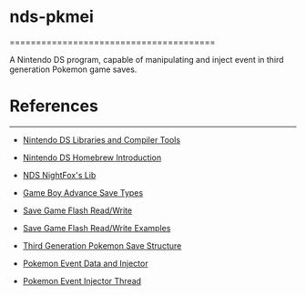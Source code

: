# nds-pkmei
=======================================

A Nintendo DS program, capable of manipulating and inject event in third generation Pokemon game saves.



# References
--------------------------------------

- [Nintendo DS Libraries and Compiler Tools](https://libnds.devkitpro.org/files.html) 
- [Nintendo DS Homebrew Introduction](https://patater.com/files/projects/manual)
- [NDS NightFox's Lib](https://nightfoxandco.com/?page_id=52)

- [Game Boy Advance Save Types](http://www.akkit.org/info/gbatek.htm#gbacartridges)
- [Save Game Flash Read/Write](https://github.com/xerpi/desmume-vita/blob/master/desmume/src/addons/slot2_gbagame.cpp)
- [Save Game Flash Read/Write Examples](https://github.com/AdmiralCurtiss/nds-savegame-manager)

- [Third Generation Pokemon Save Structure](https://bulbapedia.bulbagarden.net/wiki/Save_data_structure_in_Generation_III)
- [Pokemon Event Data and Injector](https://github.com/suloku/wc-tool)
- [Pokemon Event Injector Thread](https://digiex.net/threads/pokemon-gen-3-mystery-gift-tool-download-inject-nintendo-events-wondercards-more.14863/)
